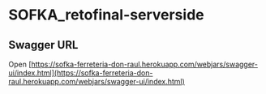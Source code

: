 # SOFKA_retofinal-serverside

## Swagger URL

Open [https://sofka-ferreteria-don-raul.herokuapp.com/webjars/swagger-ui/index.html](https://sofka-ferreteria-don-raul.herokuapp.com/webjars/swagger-ui/index.html)